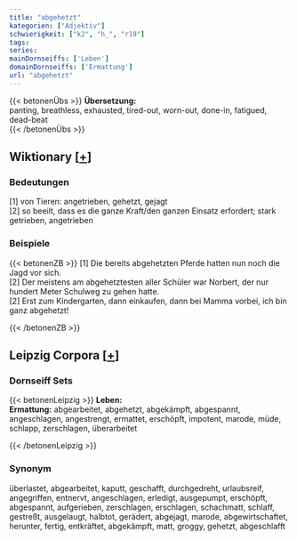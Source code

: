```yaml
---
title: "abgehetzt"
kategorien: ["Adjektiv"]
schwierigkeit: ["k2", "h_", "r19"]
tags:
series:
mainDornseiffs: ['Leben']
domainDornseiffs: ['Ermattung']
url: "abgehetzt"
---
```


{{< betonenÜbs >}}
**Übersetzung:**  
panting, breathless, exhausted, tired-out, worn-out, done-in, fatigued, dead-beat  
{{< /betonenÜbs >}}

## Wiktionary [[+](https://de.wiktionary.org/wiki/abgehetzt)]

### Bedeutungen
[1] von Tieren: angetrieben, gehetzt, gejagt  
[2] so beeilt, dass es die ganze Kraft/den ganzen Einsatz erfordert; stark getrieben, angetrieben  

### Beispiele
{{< betonenZB >}}
[1] Die bereits abgehetzten Pferde hatten nun noch die Jagd vor sich.  
[2] Der meistens am abgehetztesten aller Schüler war Norbert, der nur hundert Meter Schulweg zu gehen hatte.  
[2] Erst zum Kindergarten, dann einkaufen, dann bei Mamma vorbei, ich bin ganz abgehetzt!  

{{< /betonenZB >}}

## Leipzig Corpora [[+](https://corpora.uni-leipzig.de/en/res?word=abgehetzt&corpusId=deu_newscrawl-public_2018)]

### Dornseiff Sets
{{< betonenLeipzig >}}
**Leben:**  
**Ermattung:** abgearbeitet, abgehetzt, abgekämpft, abgespannt, angeschlagen, angestrengt, ermattet, erschöpft, impotent, marode, müde, schlapp, zerschlagen, überarbeitet  

{{< /betonenLeipzig >}}

### Synonym
überlastet, abgearbeitet, kaputt, geschafft, durchgedreht, urlaubsreif, angegriffen, entnervt, angeschlagen, erledigt, ausgepumpt, erschöpft, abgespannt, aufgerieben, zerschlagen, erschlagen, schachmatt, schlaff, gestreßt, ausgelaugt, halbtot, gerädert, abgejagt, marode, abgewirtschaftet, herunter, fertig, entkräftet, abgekämpft, matt, groggy, gehetzt, abgeschlafft

